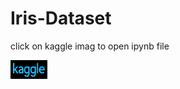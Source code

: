 # Iris-Dataset

click on kaggle imag to open ipynb file

<a href ="https://www.kaggle.com/dhavaltharkar/varietyof-iris-model-classifier"> <img src = "https://raw.githubusercontent.com/Dhavaltharkar/Dhavaltharkar/main/images/kaggle.png" width ="59" height = "30" >  </a>
